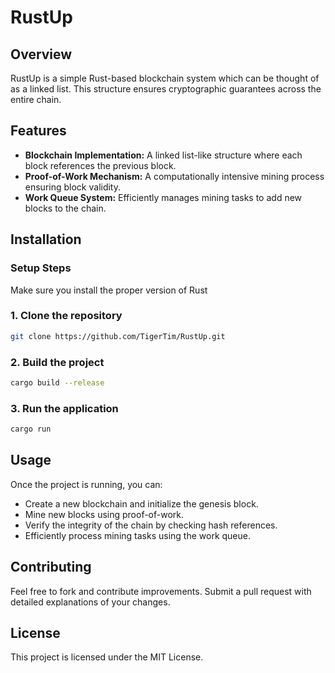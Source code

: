 # RustUp

## Overview
RustUp is a simple Rust-based blockchain system which can be thought of as a linked list. This structure ensures cryptographic guarantees across the entire chain.

## Features
- **Blockchain Implementation:** A linked list-like structure where each block references the previous block.
- **Proof-of-Work Mechanism:** A computationally intensive mining process ensuring block validity.
- **Work Queue System:** Efficiently manages mining tasks to add new blocks to the chain.

## Installation
### Setup Steps
Make sure you install the proper version of Rust 
### 1. Clone the repository
```sh
git clone https://github.com/TigerTim/RustUp.git
```
### 2. Build the project
```sh
cargo build --release
```
### 3. Run the application
```sh
cargo run
```

## Usage
Once the project is running, you can:

- Create a new blockchain and initialize the genesis block.
- Mine new blocks using proof-of-work.
- Verify the integrity of the chain by checking hash references.
- Efficiently process mining tasks using the work queue.

## Contributing
Feel free to fork and contribute improvements. Submit a pull request with detailed explanations of your changes.

## License
This project is licensed under the MIT License.
